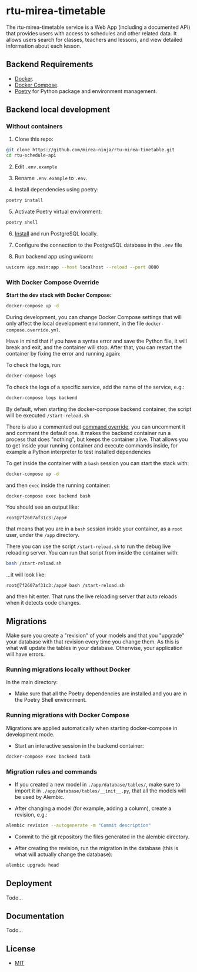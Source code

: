 
# rtu-mirea-timetable

The rtu-mirea-timetable service is a Web App (including a documented API) that provides users with access to schedules and other related data. It allows users search for classes, teachers and lessons, and view detailed information about each lesson.

## Backend Requirements

* [Docker](https://www.docker.com/).
* [Docker Compose](https://docs.docker.com/compose/install/).
* [Poetry](https://python-poetry.org/) for Python package and environment management.


## Backend local development

### Without containers

1. Clone this repo:

```bash
git clone https://github.com/mirea-ninja/rtu-mirea-timetable.git
cd rtu-schedule-api
```

2. Edit `.env.example`

3. Rename `.env.example` to `.env`.

4. Install dependencies using poetry:

```bash
poetry install
```

5. Activate Poetry virtual environment:

```bash
poetry shell
```

6. [Install](https://www.postgresql.org/download/) and run PostgreSQL locally.

8. Configure the connection to the PostgreSQL database in the `.env` file

8. Run backend app using uvicorn:

```bash
uvicorn app.main:app --host localhost --reload --port 8080
```

### With Docker Compose Override

**Start the dev stack with Docker Compose:**

```bash
docker-compose up -d
```

During development, you can change Docker Compose settings that will only affect the local development environment, in the file `docker-compose.override.yml`.

Have in mind that if you have a syntax error and save the Python file, it will break and exit, and the container will stop. After that, you can restart the container by fixing the error and running again:

To check the logs, run:

```bash
docker-compose logs
```

To check the logs of a specific service, add the name of the service, e.g.:

```bash
docker-compose logs backend
```

By default, when starting the docker-compose backend container, the script will be executed `/start-reload.sh `

There is also a commented out [command override](https://github.com/mirea-ninja/mobile-app-web/blob/561997b04c5d0ed2a5c8359c17b49042fe59ac15/docker-compose.override.yml#L67), you can uncomment it and comment the default one. It makes the backend container run a process that does "nothing", but keeps the container alive. That allows you to get inside your running container and execute commands inside, for example a Python interpreter to test installed dependencies

To get inside the container with a `bash` session you can start the stack with:

```bash
docker-compose up -d
```

and then `exec` inside the running container:

```bash
docker-compose exec backend bash
```

You should see an output like:

```console
root@7f2607af31c3:/app#
```

that means that you are in a `bash` session inside your container, as a `root` user, under the `/app` directory.

There you can use the script `/start-reload.sh` to run the debug live reloading server. You can run that script from inside the container with:

```bash
bash /start-reload.sh
```

...it will look like:

```console
root@7f2607af31c3:/app# bash /start-reload.sh
```

and then hit enter. That runs the live reloading server that auto reloads when it detects code changes.

## Migrations

Make sure you create a "revision" of your models and that you "upgrade" your database with that revision every time you change them. As this is what will update the tables in your database. Otherwise, your application will have errors.

### Running migrations locally without Docker

In the main directory:
* Make sure that all the Poetry dependencies are installed and you are in the Poetry Shell environment.

### Running migrations with Docker Compose 
Migrations are applied automatically when starting docker-compose in development mode.

* Start an interactive session in the backend container:

```bash
docker-compose exec backend bash
```

### Migration rules and commands
* If you created a new model in `./app/database/tables/`, make sure to import it in `./app/database/tables/__init__.py`, that all the models will be used by Alembic.

* After changing a model (for example, adding a column), create a revision, e.g.:

```bash
alembic revision --autogenerate -m "Commit description"
```

* Commit to the git repository the files generated in the alembic directory.

* After creating the revision, run the migration in the database (this is what will actually change the database):

```bash
alembic upgrade head
```

<a name="deployment"></a>

## Deployment

Todo...

<a name="docs"></a>

## Documentation

Todo...

<a name="license"></a>

## License

- [MIT](LICENSE)
